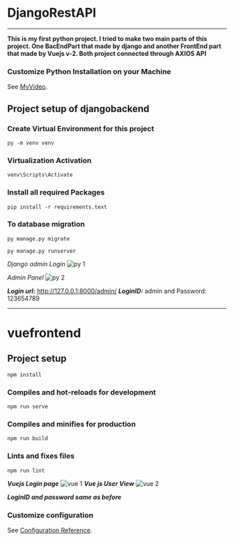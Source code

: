 # DjangoRestAPI

****
**This is my first python project. I tried to make two main parts of this project. One BacEndPart that made by django and another FrontEnd part that made by Vuejs v-2. Both project connected through AXIOS API**

### Customize Python Installation on your Machine
See [MyVideo](https://www.youtube.com/watch?v=NYnYvP226LE).

## Project setup of djangobackend

### Create Virtual Environment for this project
```
py -m venv venv
```
### Virtualization Activation
```
venv\Scripts\Activate
```
### Install all required Packages
```
pip install -r requirements.text
```
### To database migration
```
py manage.py migrate
```

```
py manage.py runserver
```

*Django admin Login*
![py 1](https://user-images.githubusercontent.com/26889268/167356930-52ba0d0a-8525-4a19-92b8-eb5efc34ea43.png)

*Admin Panel*
![py 2](https://user-images.githubusercontent.com/26889268/167357033-896cf40e-9504-402b-90bb-45d2747f84c6.png)

***Login url:*** http://127.0.0.1:8000/admin/
***LoginID:*** admin  and Password: 123654789


****
# vuefrontend

## Project setup
```
npm install
```

### Compiles and hot-reloads for development
```
npm run serve
```

### Compiles and minifies for production
```
npm run build
```

### Lints and fixes files
```
npm run lint
```
***Vuejs Login page***
![vue 1](https://user-images.githubusercontent.com/26889268/167357378-72cb84ac-5bdb-48e2-82ba-340fc3ddac7e.png)
***Vue js User View***
![vue 2](https://user-images.githubusercontent.com/26889268/167357500-21e29f20-5ff0-4c3f-b327-d540fb6d4380.png)

***LoginID and password same as before***
### Customize configuration
See [Configuration Reference](https://cli.vuejs.org/config/).
